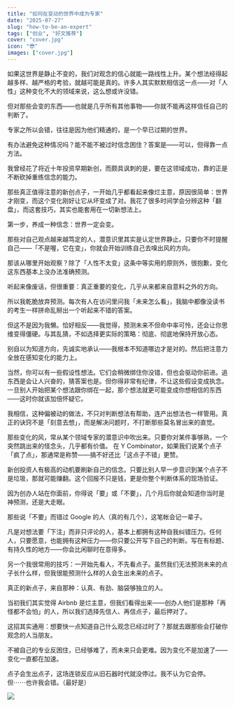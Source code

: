 ```yaml
---
title: "如何在变动的世界中成为专家"
date: "2025-07-27"
slug: "how-to-be-an-expert"
tags: ["创业", "好文推荐"]
cover: "cover.jpg"
icon: "😎"
images: ["cover.jpg"]
---
```

如果这世界是静止不变的，我们对观念的信心就能一路线性上升。某个想法经得起越多样、越严格的考验，就越可能是真的。许多人其实默默相信这一点——对「人性」这种变化不大的领域来说，这么想或许没错。



但对那些会变的东西——也就是几乎所有其他事物——你就不能再这样信任自己的判断了。



专家之所以会错，往往是因为他们精通的，是一个早已过期的世界。



有办法避免这种情况吗？能不能不被过时信念困住？答案是——可以，但得靠一点方法。



我曾经花了将近十年投资早期新创，而颇具讽刺的是，要在这领域成功，靠的正是不断砍掉重练信念的能力。



那些真正值得注意的新创点子，一开始几乎都看起来像烂主意，原因很简单：世界才刚变，而这个变化刚好让它从坏变成了对。我花了很多时间学会分辨这种「翻盘」，而这套技巧，其实也能套用在一切新想法上。



第一步，养成一种信念：世界一定会变。



那些对自己观点越来越笃定的人，潜意识里其实是认定世界静止。只要你不时提醒自己——「不是喔，它在变」，你就会开始训练自己去嗅出风的方向。



那该从哪里开始观察？除了「人性不太变」这条中等实用的原则外，很抱歉，变化这东西基本上没办法准确预测。



听起来像废话，但很重要：真正重要的变化，几乎从来都来自意料之外的方向。



所以我乾脆放弃预测。每次有人在访问里问我「未来怎么看」，我脑中都像没读书的考生一样拼命乱掰出一个听起来不错的答案。



但这不是因为我懒。恰好相反——我觉得，预测未来不但命中率可怜，还会让你思维变得僵硬。与其乱猜，不如选择更实际的策略：彻底、彻底地保持开放心态。



别自以为知道方向，先诚实地承认——我根本不知道哪边才是对的。然后把注意力全放在感知变化的能力上。



当然，你可以有一些假设性想法。它们会稍微绑住你没错，但也会驱动你前进。追东西是会让人兴奋的，猜答案也是。但你得非常有纪律，不让这些假设变成执念。
一旦别人开始把某个想法跟你绑在一起，那个想法就更可能变成你想相信的东西——这时你就该加倍怀疑它。



我相信，这种偏被动的做法，不只对判断想法有帮助，连产出想法也一样管用。真正的诀窍不是「刻意去想」，而是解决问题时，不打断那些莫名冒出来的直觉。



那些变化的风，常从某个领域专家的潜意识中吹出来。只要你对某件事够熟，一个突然跳出来的怪念头，几乎都有价值。
在 Y Combinator，如果我们说某个点子「疯了点」，那通常是称赞——搞不好还比「这点子不错」更赞。



新创投资人有极高的动机要刷新自己的信念。只要比别人早一步意识到某个点子不是垃圾，那就可能赚翻。这个回报不只是钱，更是你整个判断体系的现场验证。



因为创办人站在你面前，你得说「要」或「不要」，几个月后你就会知道你当时是神预测，还是大走眼。



那些说「不要」而错过 Google 的人（真的有几个），这笔帐会记一辈子。



凡是对想法要「下注」而非只评论的人，基本上都拥有这种自我纠错压力。任何人，只要愿意，也能拥有这种压力——你只要公开写下自己的判断。写在有标题、有持久性的地方——你会比闲聊时在意得多。



另一个我很常用的技巧：一开始先看人，不先看点子。虽然我们无法预测未来的点子长什么样，但我很能预测什么样的人会生出未来的点子。



真正的新点子，来自那种：认真、有劲、脑袋够独立的人。



当初我们其实觉得 Airbnb 是烂主意，但我们看得出来——创办人他们是那种「再怪都不会怕」的人，所以我们选择先信人、再信点子，最后押对了。



这招其实通用：想要快一点知道自己什么观念已经过时了？那就去跟那些会打破你观念的人当朋友。



不被自己的专业反困住，已经够难了，而未来只会更难。因为变化不是加速了——变化一直都在加速。



点子会生出点子，这场连锁反应从旧石器时代就没停过。我不认为它会停。
但⋯⋯也许我会错。（最好是）




![](https://prod-files-secure.s3.us-west-2.amazonaws.com/112d0858-5090-4d34-a606-b75eb8d65fd2/46476355-9cf3-4e99-9b7a-3531bc426380/1000202064.png?X-Amz-Algorithm=AWS4-HMAC-SHA256&X-Amz-Content-Sha256=UNSIGNED-PAYLOAD&X-Amz-Credential=ASIAZI2LB466375FH3J2%2F20250809%2Fus-west-2%2Fs3%2Faws4_request&X-Amz-Date=20250809T181837Z&X-Amz-Expires=3600&X-Amz-Security-Token=IQoJb3JpZ2luX2VjEIj%2F%2F%2F%2F%2F%2F%2F%2F%2F%2FwEaCXVzLXdlc3QtMiJIMEYCIQCVIXKQHi8PpVxQz4Pm8aVtZfo9m7Q8IXg1W2goIM0iBQIhAIB0aqHDx2rm25tW3r%2BNlAg0opFEfOri0hhYKEYwAy1%2BKogECMH%2F%2F%2F%2F%2F%2F%2F%2F%2F%2FwEQABoMNjM3NDIzMTgzODA1IgzjwRPQ4balHvYEGuQq3ANqMfW9r%2BhtBfB75xtqWuqeade9NlK%2F%2FHUoFz2%2BxRg%2BMiz4kN%2BGhHrHux88WERA%2Brid7xEeA5GHsWfOIJ9kqQFVCTKx20F7mL1mHDvcRppLeVr%2BI6xRUSQzrX9%2FWzypcpS3t7Q8%2BTcrmflKsTreCgWSQIJZBChcMSVkfqYl3oLfSX2N01FOnUSV6JtOgBD73QgrlghVg6HByX%2FJ98PkkezeZJlyyK1DXJGUOCPUcH5S0CETI%2FA3ANwoe8ivIYia5vTVvOZRWWg8p6O1yj7lypxQD2EEQbJcWblhNItYi7LB8om0yTh7D16VYLgUo0R9X4GezKC2ZDAxGh3Kn1VIubSbUlfc112cLaBZR10G8Ut4g8GoaXq5nhoy4zspHYPS4wDPptLf%2FneDjEkmskHX5Cf90R1RMAMyOsBdw%2BY2KfDz1bRQ26hGS1h91yYu3L%2FI4MmhBFeXcEGeGo6btxCh1nQkjTrzb1Fmi4JvfE%2FPwMZ7%2FAtD%2B%2BFesJm9VGZzGUpd3xVBRkOBBLsH%2FiH8BK8E%2Bz%2Fpege9NeKYa70GWldioyxQKesniTuDqpzCC1bRsiN6Yxu3jGL0TIaG1GxzLnDc2U5HMUKnWUPsRiPQedbKLQJRmCdaJ0iYgovHlwiGlDDd593EBjqkASu7erv157UQi835f8KD4Szz0ayKKfs2QqcA0V8q5V5dnadlQEamZPqpGU7sjpJma701GAnoSOeuB1x8e2Q%2F1olTy2gUJH0S%2BnH1W8Iq9ap6R69LJyayih3G0YzPIMkdmTcdj1EwEZNKacFdW1U%2BXSRNUYGJiEYZkwDn3mSh5iQ3re9MigqdQvIurw9lg1fyxBiDOWtSqPNqRREQojACr0GeWEqM&X-Amz-Signature=d3bb8c5db4ec032458ba4bf73ec25959bc7f3d0b1e33794447356929d83dc60b&X-Amz-SignedHeaders=host&x-amz-checksum-mode=ENABLED&x-id=GetObject)

